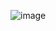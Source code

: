 ![image](https://user-images.githubusercontent.com/72289126/138107384-fbd6e9fc-8437-4ea4-bb21-293d65e7af68.png)
